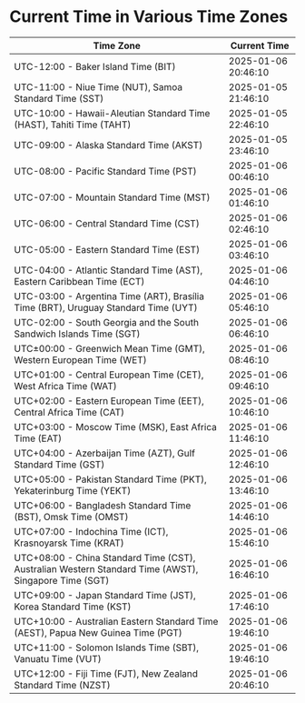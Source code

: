 # Current Time in Various Time Zones

| Time Zone | Current Time |
|-----------|--------------|
| UTC-12:00 - Baker Island Time (BIT) | 2025-01-06 20:46:10 |
| UTC-11:00 - Niue Time (NUT), Samoa Standard Time (SST) | 2025-01-05 21:46:10 |
| UTC-10:00 - Hawaii-Aleutian Standard Time (HAST), Tahiti Time (TAHT) | 2025-01-05 22:46:10 |
| UTC-09:00 - Alaska Standard Time (AKST) | 2025-01-05 23:46:10 |
| UTC-08:00 - Pacific Standard Time (PST) | 2025-01-06 00:46:10 |
| UTC-07:00 - Mountain Standard Time (MST) | 2025-01-06 01:46:10 |
| UTC-06:00 - Central Standard Time (CST) | 2025-01-06 02:46:10 |
| UTC-05:00 - Eastern Standard Time (EST) | 2025-01-06 03:46:10 |
| UTC-04:00 - Atlantic Standard Time (AST), Eastern Caribbean Time (ECT) | 2025-01-06 04:46:10 |
| UTC-03:00 - Argentina Time (ART), Brasília Time (BRT), Uruguay Standard Time (UYT) | 2025-01-06 05:46:10 |
| UTC-02:00 - South Georgia and the South Sandwich Islands Time (SGT) | 2025-01-06 06:46:10 |
| UTC±00:00 - Greenwich Mean Time (GMT), Western European Time (WET) | 2025-01-06 08:46:10 |
| UTC+01:00 - Central European Time (CET), West Africa Time (WAT) | 2025-01-06 09:46:10 |
| UTC+02:00 - Eastern European Time (EET), Central Africa Time (CAT) | 2025-01-06 10:46:10 |
| UTC+03:00 - Moscow Time (MSK), East Africa Time (EAT) | 2025-01-06 11:46:10 |
| UTC+04:00 - Azerbaijan Time (AZT), Gulf Standard Time (GST) | 2025-01-06 12:46:10 |
| UTC+05:00 - Pakistan Standard Time (PKT), Yekaterinburg Time (YEKT) | 2025-01-06 13:46:10 |
| UTC+06:00 - Bangladesh Standard Time (BST), Omsk Time (OMST) | 2025-01-06 14:46:10 |
| UTC+07:00 - Indochina Time (ICT), Krasnoyarsk Time (KRAT) | 2025-01-06 15:46:10 |
| UTC+08:00 - China Standard Time (CST), Australian Western Standard Time (AWST), Singapore Time (SGT) | 2025-01-06 16:46:10 |
| UTC+09:00 - Japan Standard Time (JST), Korea Standard Time (KST) | 2025-01-06 17:46:10 |
| UTC+10:00 - Australian Eastern Standard Time (AEST), Papua New Guinea Time (PGT) | 2025-01-06 19:46:10 |
| UTC+11:00 - Solomon Islands Time (SBT), Vanuatu Time (VUT) | 2025-01-06 19:46:10 |
| UTC+12:00 - Fiji Time (FJT), New Zealand Standard Time (NZST) | 2025-01-06 20:46:10 |
